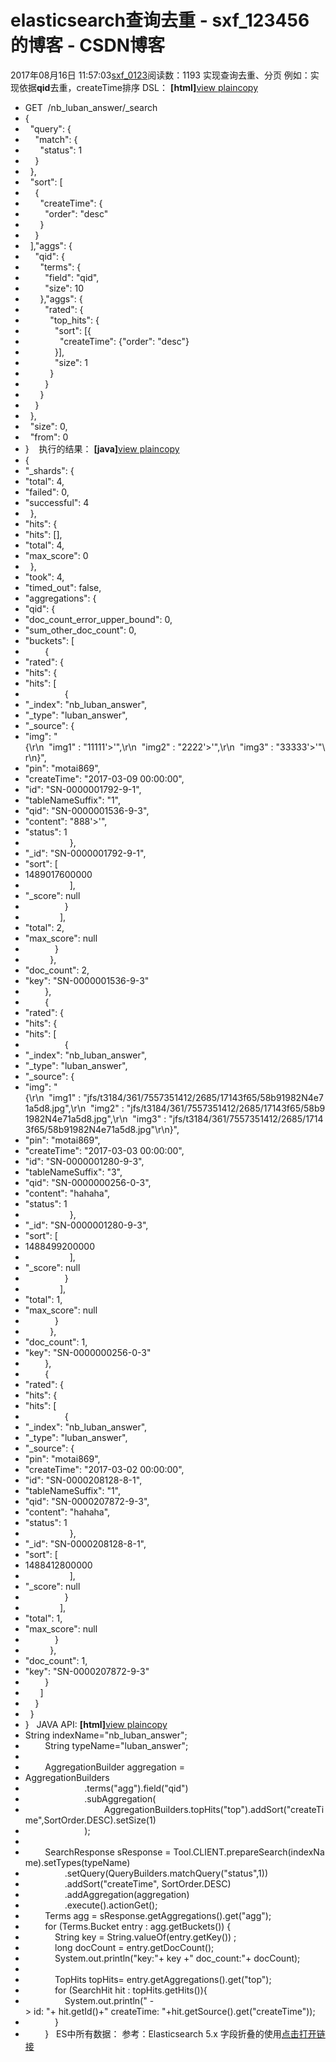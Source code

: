 # elasticsearch查询去重 - sxf_123456的博客 - CSDN博客
2017年08月16日 11:57:03[sxf_0123](https://me.csdn.net/sxf_123456)阅读数：1193
实现查询去重、分页
例如：实现依据**qid**去重，createTime排序
DSL：
**[html]**[view
 plain](http://blog.csdn.net/a422100210/article/details/60959450#)[copy](http://blog.csdn.net/a422100210/article/details/60959450#)
- GET  /nb_luban_answer/_search  
- {  
-   "query": {  
-     "match": {  
-       "status": 1  
-     }  
-   },  
-   "sort": [  
-     {  
-       "createTime": {  
-         "order": "desc"  
-       }  
-     }  
-   ],"aggs": {  
-     "qid": {  
-       "terms": {  
-         "field": "qid",  
-         "size": 10  
-       },"aggs": {  
-         "rated": {  
-           "top_hits": {  
-             "sort": [{  
-               "createTime": {"order": "desc"}  
-             }],   
-             "size": 1  
-           }  
-         }  
-       }  
-     }  
-   },   
-   "size": 0,  
-   "from": 0  
- }   
执行的结果：
**[java]**[view
 plain](http://blog.csdn.net/a422100210/article/details/60959450#)[copy](http://blog.csdn.net/a422100210/article/details/60959450#)
- {  
- "_shards": {  
- "total": 4,  
- "failed": 0,  
- "successful": 4
-   },  
- "hits": {  
- "hits": [],  
- "total": 4,  
- "max_score": 0
-   },  
- "took": 4,  
- "timed_out": false,  
- "aggregations": {  
- "qid": {  
- "doc_count_error_upper_bound": 0,  
- "sum_other_doc_count": 0,  
- "buckets": [  
-         {  
- "rated": {  
- "hits": {  
- "hits": [  
-                 {  
- "_index": "nb_luban_answer",  
- "_type": "luban_answer",  
- "_source": {  
- "img": "{\r\n  \"img1\" : \"11111'><SCRIPT>alert(11111)</SCRIPT>'\",\r\n  \"img2\" : \"2222'><SCRIPT>alert(11111)</SCRIPT>'\",\r\n  \"img3\" : \"33333'><SCRIPT>alert(11111)</SCRIPT>'\"\r\n}",  
- "pin": "motai869",  
- "createTime": "2017-03-09 00:00:00",  
- "id": "SN-0000001792-9-1",  
- "tableNameSuffix": "1",  
- "qid": "SN-0000001536-9-3",  
- "content": "888'><SCRIPT>alert(11111)</SCRIPT>'",  
- "status": 1
-                   },  
- "_id": "SN-0000001792-9-1",  
- "sort": [  
- 1489017600000
-                   ],  
- "_score": null
-                 }  
-               ],  
- "total": 2,  
- "max_score": null
-             }  
-           },  
- "doc_count": 2,  
- "key": "SN-0000001536-9-3"
-         },  
-         {  
- "rated": {  
- "hits": {  
- "hits": [  
-                 {  
- "_index": "nb_luban_answer",  
- "_type": "luban_answer",  
- "_source": {  
- "img": "{\r\n  \"img1\" : \"jfs/t3184/361/7557351412/2685/17143f65/58b91982N4e71a5d8.jpg\",\r\n  \"img2\" : \"jfs/t3184/361/7557351412/2685/17143f65/58b91982N4e71a5d8.jpg\",\r\n  \"img3\" : \"jfs/t3184/361/7557351412/2685/17143f65/58b91982N4e71a5d8.jpg\"\r\n}",  
- "pin": "motai869",  
- "createTime": "2017-03-03 00:00:00",  
- "id": "SN-0000001280-9-3",  
- "tableNameSuffix": "3",  
- "qid": "SN-0000000256-0-3",  
- "content": "hahaha",  
- "status": 1
-                   },  
- "_id": "SN-0000001280-9-3",  
- "sort": [  
- 1488499200000
-                   ],  
- "_score": null
-                 }  
-               ],  
- "total": 1,  
- "max_score": null
-             }  
-           },  
- "doc_count": 1,  
- "key": "SN-0000000256-0-3"
-         },  
-         {  
- "rated": {  
- "hits": {  
- "hits": [  
-                 {  
- "_index": "nb_luban_answer",  
- "_type": "luban_answer",  
- "_source": {  
- "pin": "motai869",  
- "createTime": "2017-03-02 00:00:00",  
- "id": "SN-0000208128-8-1",  
- "tableNameSuffix": "1",  
- "qid": "SN-0000207872-9-3",  
- "content": "hahaha",  
- "status": 1
-                   },  
- "_id": "SN-0000208128-8-1",  
- "sort": [  
- 1488412800000
-                   ],  
- "_score": null
-                 }  
-               ],  
- "total": 1,  
- "max_score": null
-             }  
-           },  
- "doc_count": 1,  
- "key": "SN-0000207872-9-3"
-         }  
-       ]  
-     }  
-   }  
- }  
JAVA API:
**[html]**[view
 plain](http://blog.csdn.net/a422100210/article/details/60959450#)[copy](http://blog.csdn.net/a422100210/article/details/60959450#)
- String indexName="nb_luban_answer";  
-         String typeName="luban_answer";  
- 
-         AggregationBuilder aggregation =  
- AggregationBuilders
-                         .terms("agg").field("qid")  
-                         .subAggregation(  
-                                 AggregationBuilders.topHits("top").addSort("createTime",SortOrder.DESC).setSize(1)  
-                         );  
- 
-         SearchResponse sResponse = Tool.CLIENT.prepareSearch(indexName).setTypes(typeName)  
-                 .setQuery(QueryBuilders.matchQuery("status",1))  
-                 .addSort("createTime", SortOrder.DESC)  
-                 .addAggregation(aggregation)  
-                 .execute().actionGet();  
-         Terms agg = sResponse.getAggregations().get("agg");  
-         for (Terms.Bucket entry : agg.getBuckets()) {  
-             String key = String.valueOf(entry.getKey()) ;  
-             long docCount = entry.getDocCount();  
-             System.out.println("key:"+ key +" doc_count:"+ docCount);  
- 
-             TopHits topHits= entry.getAggregations().get("top");  
-             for (SearchHit hit : topHits.getHits()){  
-                 System.out.println(" -> id: "+ hit.getId()+" createTime: "+hit.getSource().get("createTime"));  
-             }  
-         }  
ES中所有数据：
参考：Elasticsearch 5.x 字段折叠的使用[点击打开链接](http://elasticsearch.cn/article/132)
